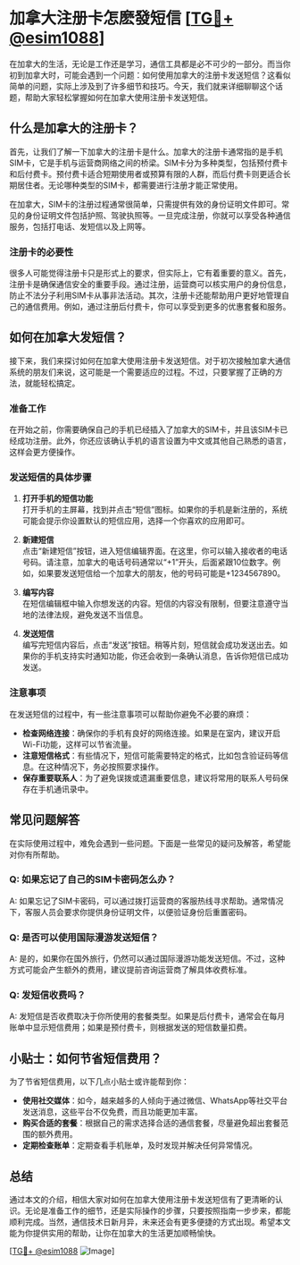 # 加拿大注册卡怎麽發短信 [[TG💪+ @esim1088](https://t.me/s/esim1088)]

在加拿大的生活，无论是工作还是学习，通信工具都是必不可少的一部分。而当你初到加拿大时，可能会遇到一个问题：如何使用加拿大的注册卡发送短信？这看似简单的问题，实际上涉及到了许多细节和技巧。今天，我们就来详细聊聊这个话题，帮助大家轻松掌握如何在加拿大使用注册卡发送短信。

## 什么是加拿大的注册卡？

首先，让我们了解一下加拿大的注册卡是什么。加拿大的注册卡通常指的是手机SIM卡，它是手机与运营商网络之间的桥梁。SIM卡分为多种类型，包括预付费卡和后付费卡。预付费卡适合短期使用者或预算有限的人群，而后付费卡则更适合长期居住者。无论哪种类型的SIM卡，都需要进行注册才能正常使用。

在加拿大，SIM卡的注册过程通常很简单，只需提供有效的身份证明文件即可。常见的身份证明文件包括护照、驾驶执照等。一旦完成注册，你就可以享受各种通信服务，包括打电话、发短信以及上网等。

### 注册卡的必要性

很多人可能觉得注册卡只是形式上的要求，但实际上，它有着重要的意义。首先，注册卡是确保通信安全的重要手段。通过注册，运营商可以核实用户的身份信息，防止不法分子利用SIM卡从事非法活动。其次，注册卡还能帮助用户更好地管理自己的通信费用。例如，通过注册后付费卡，你可以享受到更多的优惠套餐和服务。

## 如何在加拿大发短信？

接下来，我们来探讨如何在加拿大使用注册卡发送短信。对于初次接触加拿大通信系统的朋友们来说，这可能是一个需要适应的过程。不过，只要掌握了正确的方法，就能轻松搞定。

### 准备工作

在开始之前，你需要确保自己的手机已经插入了加拿大的SIM卡，并且该SIM卡已经成功注册。此外，你还应该确认手机的语言设置为中文或其他自己熟悉的语言，这样会更方便操作。

### 发送短信的具体步骤

1. **打开手机的短信功能**  
   打开手机的主屏幕，找到并点击“短信”图标。如果你的手机是新注册的，系统可能会提示你设置默认的短信应用，选择一个你喜欢的应用即可。

2. **新建短信**  
   点击“新建短信”按钮，进入短信编辑界面。在这里，你可以输入接收者的电话号码。请注意，加拿大的电话号码通常以“+1”开头，后面紧跟10位数字。例如，如果要发送短信给一个加拿大的朋友，他的号码可能是+1234567890。

3. **编写内容**  
   在短信编辑框中输入你想发送的内容。短信的内容没有限制，但要注意遵守当地的法律法规，避免发送不当信息。

4. **发送短信**  
   编写完短信内容后，点击“发送”按钮。稍等片刻，短信就会成功发送出去。如果你的手机支持实时通知功能，你还会收到一条确认消息，告诉你短信已成功发送。

### 注意事项

在发送短信的过程中，有一些注意事项可以帮助你避免不必要的麻烦：

- **检查网络连接**：确保你的手机有良好的网络连接。如果是在室内，建议开启Wi-Fi功能，这样可以节省流量。
- **注意短信格式**：有些情况下，短信可能需要特定的格式，比如包含验证码等信息。在这种情况下，务必按照要求操作。
- **保存重要联系人**：为了避免误拨或遗漏重要信息，建议将常用的联系人号码保存在手机通讯录中。

## 常见问题解答

在实际使用过程中，难免会遇到一些问题。下面是一些常见的疑问及解答，希望能对你有所帮助。

### Q: 如果忘记了自己的SIM卡密码怎么办？
A: 如果忘记了SIM卡密码，可以通过拨打运营商的客服热线寻求帮助。通常情况下，客服人员会要求你提供身份证明文件，以便验证身份后重置密码。

### Q: 是否可以使用国际漫游发送短信？
A: 是的，如果你在国外旅行，仍然可以通过国际漫游功能发送短信。不过，这种方式可能会产生额外的费用，建议提前咨询运营商了解具体收费标准。

### Q: 发短信收费吗？
A: 发短信是否收费取决于你所使用的套餐类型。如果是后付费卡，通常会在每月账单中显示短信费用；如果是预付费卡，则根据发送的短信数量扣费。

## 小贴士：如何节省短信费用？

为了节省短信费用，以下几点小贴士或许能帮到你：

- **使用社交媒体**：如今，越来越多的人倾向于通过微信、WhatsApp等社交平台发送消息，这些平台不仅免费，而且功能更加丰富。
- **购买合适的套餐**：根据自己的需求选择合适的通信套餐，尽量避免超出套餐范围的额外费用。
- **定期检查账单**：定期查看手机账单，及时发现并解决任何异常情况。

## 总结

通过本文的介绍，相信大家对如何在加拿大使用注册卡发送短信有了更清晰的认识。无论是准备工作的细节，还是实际操作的步骤，只要按照指南一步步来，都能顺利完成。当然，通信技术日新月异，未来还会有更多便捷的方式出现。希望本文能为你提供实用的帮助，让你在加拿大的生活更加顺畅愉快。

[[TG💪+ @esim1088](https://t.me/s/esim1088) ![Image](https://i.postimg.cc/4NQfJmqS/Snipaste-2025-05-13-00-14-12.png)]